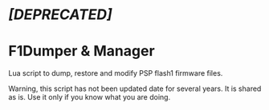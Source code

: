 # _[DEPRECATED]_
# F1Dumper & Manager
Lua script to dump, restore and modify PSP flash1 firmware files.

Warning, this script has not been updated date for several years. It is shared as is. Use it only if you know what you are doing.